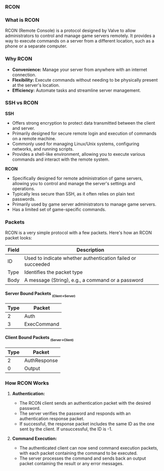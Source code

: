 ### RCON

### What is RCON

RCON (Remote Console) is a protocol designed by Valve to allow administrators to control and manage game servers remotely. It provides a way to execute commands on a server from a different location, such as a phone or a separate computer.

### Why RCON

- **Convenience:** Manage your server from anywhere with an internet connection.
- **Flexibility:** Execute commands without needing to be physically present at the server's location.
- **Efficiency:** Automate tasks and streamline server management.

### SSH vs RCON

**SSH**

- Offers strong encryption to protect data transmitted between the client and server.
- Primarily designed for secure remote login and execution of commands on a remote machine.
- Commonly used for managing Linux/Unix systems, configuring networks, and running scripts.
- Provides a shell-like environment, allowing you to execute various commands and interact with the remote system.

**RCON**

- Specifically designed for remote administration of game servers, allowing you to control and manage the server's settings and operations.
- Typically less secure than SSH, as it often relies on plain text passwords.
- Primarily used by game server administrators to manage game servers.
- Has a limited set of game-specific commands.

### Packets

RCON is a very simple protocol with a few packets. Here's how an RCON packet looks:

| Field | Description                                     |
| ----- | ----------------------------------------------- |
| ID    | Used to indicate whether authentication failed or succeeded |
| Type  | Identifies the packet type                      |
| Body  | A message (String), e.g., a command or a password |

#### Server Bound Packets <sub><sub>(Client→Server)</sub></sub>

| Type | Packet      |
| ---- | ----------- |
| 2    | Auth        |
| 3    | ExecCommand |

#### Client Bound Packets <sub><sub>(Server→Client)</sub></sub>

| Type | Packet       |
| ---- | ------------ |
| 2    | AuthResponse |
| 0    | Output       |

### How RCON Works

1. **Authentication:**

   - The RCON client sends an authentication packet with the desired password.
   - The server verifies the password and responds with an authentication response packet.
   - If successful, the response packet includes the same ID as the one sent by the client. If unsuccessful, the ID is -1.

2. **Command Execution:**

   - The authenticated client can now send command execution packets, with each packet containing the command to be executed.
   - The server processes the command and sends back an output packet containing the result or any error messages.
